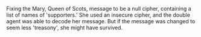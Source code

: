 Fixing the Mary, Queen of Scots, message to be a null cipher, containing a list of names of 'supporters.' She used an insecure cipher, and the double agent was able to decode her message. But if the message was changed to seem less 'treasony', she might have survived. 
